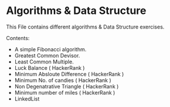 # Algorithms & Data Structure 

This File contains different algorithms & Data Structure exercises.

Contents:
- A simple Fibonacci algorithm.
- Greatest Common Devisor.
- Least Common Multiple.
- Luck Balance ( HackerRank )
- Minimum Absloute Difference ( HackerRank )
- Minimum No. of candies ( HackerRank )
- Non Degenatrative Triangle ( HackerRank )
- Minimum number of miles ( HackerRank )
- LinkedList

